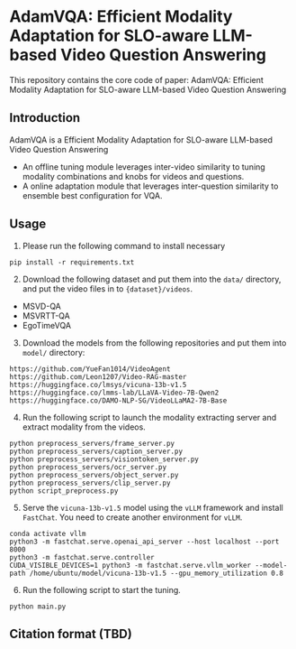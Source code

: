# AdamVQA: Efficient Modality Adaptation for SLO-aware LLM-based Video Question Answering

This repository contains the core code of paper: AdamVQA: Efficient Modality Adaptation for SLO-aware LLM-based Video Question Answering

## Introduction

AdamVQA is a Efficient Modality Adaptation for SLO-aware LLM-based Video Question Answering

- An offline tuning module leverages inter-video similarity to tuning modality combinations and knobs for videos and questions.
- A online adaptation module that leverages inter-question similarity to ensemble best configuration for VQA.
## Usage
1. Please run the following command to install necessary
```
pip install -r requirements.txt
```
2. Download the following dataset and put them into the `data/` directory, and put the video files in to `{dataset}/videos`.
- MSVD-QA
- MSVRTT-QA
- EgoTimeVQA

3. Download the models from the following repositories and put them into `model/` directory:
```
https://github.com/YueFan1014/VideoAgent
https://github.com/Leon1207/Video-RAG-master
https://huggingface.co/lmsys/vicuna-13b-v1.5
https://huggingface.co/lmms-lab/LLaVA-Video-7B-Qwen2
https://huggingface.co/DAMO-NLP-SG/VideoLLaMA2-7B-Base
```
4. Run the following script to launch the modality extracting server and extract modality from the videos.
```
python preprocess_servers/frame_server.py
python preprocess_servers/caption_server.py
python preprocess_servers/visiontoken_server.py
python preprocess_servers/ocr_server.py
python preprocess_servers/object_server.py
python preprocess_servers/clip_server.py
python script_preprocess.py
```
5. Serve the `vicuna-13b-v1.5` model using the `vLLM` framework and install `FastChat`. You need to create another environment for `vLLM`.
```
conda activate vllm
python3 -m fastchat.serve.openai_api_server --host localhost --port 8000
python3 -m fastchat.serve.controller
CUDA_VISIBLE_DEVICES=1 python3 -m fastchat.serve.vllm_worker --model-path /home/ubuntu/model/vicuna-13b-v1.5 --gpu_memory_utilization 0.8
```
6. Run the following script to start the tuning.
```
python main.py
```
## Citation format (TBD)

